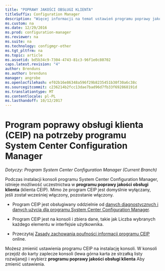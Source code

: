 ```yaml
---
title: "POPRAWY JAKOŚCI OBSŁUGI KLIENTA"
titleSuffix: Configuration Manager
description: "Więcej informacji na temat ustawień programu poprawy jakości obsługi klienta programu System Center Configuration Manager."
ms.custom: na
ms.date: 12/29/2016
ms.prod: configuration-manager
ms.reviewer: na
ms.suite: na
ms.technology: configmgr-other
ms.tgt_pltfrm: na
ms.topic: article
ms.assetid: bd5b34c9-7304-4743-81c3-96f1e0c80702
caps.latest.revision: "4"
author: Brenduns
ms.author: brenduns
manager: angrobe
ms.openlocfilehash: ef02b16e86348a596f29b8235451b30f30a6c38c
ms.sourcegitcommit: c236214b2fcc13dae7bad96d7fb33f692868191d
ms.translationtype: MT
ms.contentlocale: pl-PL
ms.lasthandoff: 10/12/2017
---
```

# <a name="customer-experience-improvement-program-ceip-for-system-center-configuration-manager"></a>Program poprawy obsługi klienta (CEIP) na potrzeby programu System Center Configuration Manager

*Dotyczy: Program System Center Configuration Manager (Current Branch)*

Podczas instalacji konsoli programu System Center Configuration Manager, istnieje możliwość uczestnictwa w **programu poprawy jakości obsługi klienta** (klienta CEIP). Mimo że program CEIP jest domyślnie wyłączany, jeśli został wcześniej włączony, pozostanie włączony.  

-   Program CEIP jest obsługiwany oddzielnie od [danych diagnostycznych i danych użycia dla programu System Center Configuration Manager](../../../core/plan-design/diagnostics/diagnostics-and-usage-data.md).  

-   Program CEIP jest na konsoli i zbiera dane, takie jak Liczba wybranych każdego elementu w interfejsie użytkownika.  

-   Przeczytaj [Zasady zachowania poufności informacji programu CEIP](https://www.microsoft.com/products/ceip/en-us/privacypolicy.mspx) online.  

Możesz zmienić ustawienia programu CEIP na instalację konsoli. W konsoli przejdź do karty zaplecze konsoli (lewa górna karta ze strzałką listy rozwijanej) i wybierz **programu poprawy jakości obsługi klienta** Aby zmienić ustawienia.  
